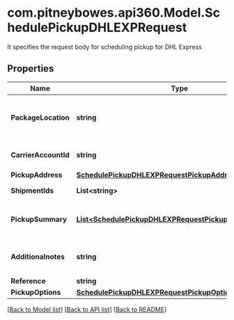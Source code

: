 # com.pitneybowes.api360.Model.SchedulePickupDHLEXPRequest
It specifies the request body for scheduling pickup for DHL Express

## Properties

Name | Type | Description | Notes
------------ | ------------- | ------------- | -------------
**PackageLocation** | **string** | It specifies the location from where packages would be collected. Applicable values are &#x60;NONE&#x60;, &#x60;FRONT&#x60;,&#x60;RECEPTION&#x60;,&#x60;BACK&#x60;,&#x60;LOADING DOCK&#x60; | 
**CarrierAccountId** | **string** | It specifies the carrier account id, its value can be referenced from the &#x60;Get Carrier Accounts&#x60; API. | 
**PickupAddress** | [**SchedulePickupDHLEXPRequestPickupAddress**](SchedulePickupDHLEXPRequestPickupAddress.md) |  | 
**ShipmentIds** | **List&lt;string&gt;** | It indicates the shipmentIds for which pickup to be scheduled. | [optional] 
**PickupSummary** | [**List&lt;SchedulePickupDHLEXPRequestPickupSummaryInner&gt;**](SchedulePickupDHLEXPRequestPickupSummaryInner.md) | This can be used to add package details for which labels are not created yet but would want to schedule pickup in advance. | [optional] 
**Additionalnotes** | **string** | It can be used to provide any additional comments or remarks, it would be printed on the scheduled pickup document | [optional] 
**Reference** | **string** | It is used for any reference purpose | [optional] 
**PickupOptions** | [**SchedulePickupDHLEXPRequestPickupOptions**](SchedulePickupDHLEXPRequestPickupOptions.md) |  | 

[[Back to Model list]](../README.md#documentation-for-models) [[Back to API list]](../README.md#documentation-for-api-endpoints) [[Back to README]](../README.md)

